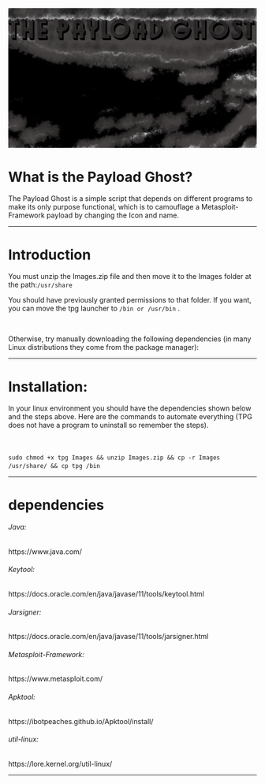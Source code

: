 <img src="banner.png">
<br>
<h1>What is the Payload Ghost?</h1>
<p>The Payload Ghost is a simple script that depends on different programs to make its only purpose functional, which is to camouflage a Metasploit-Framework payload by changing the Icon and name.</p>
<hr>
<h1>Introduction</h1>
<p>You must unzip the Images.zip file and then move it to the Images folder at the path:<code>/usr/share</code>
<br>
<p>You should have previously granted permissions to that folder. If you want, you can move the tpg launcher to <code>/bin or /usr/bin</code> .</p>
<br>
<p>Otherwise, try manually downloading the following dependencies (in many Linux distributions they come from the package manager):</p>
<hr>
<h1>Installation:</h1>
<p>In your linux environment you should have the dependencies shown below and the steps above.
Here are the commands to automate everything (TPG does not have a program to uninstall so remember the steps).</p>
<br>
<code>
sudo chmod +x tpg Images && unzip Images.zip && cp -r Images /usr/share/ && cp tpg /bin
</code>
<hr>
<h1>dependencies</h1>
<h6>Java:</h6><p> https://www.java.com/</p>
<h6>Keytool:</h6><p> https://docs.oracle.com/en/java/javase/11/tools/keytool.html</p>
<h6>Jarsigner:</h6><p> https://docs.oracle.com/en/java/javase/11/tools/jarsigner.html</p>
<h6>Metasploit-Framework:</h6><p> https://www.metasploit.com/</p>
<h6>Apktool:</h6><p> https://ibotpeaches.github.io/Apktool/install/</p>
<h6>util-linux:</h6><p> https://lore.kernel.org/util-linux/</p>
<hr>
